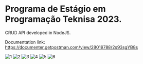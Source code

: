 # Programa de Estágio em Programação Teknisa 2023.

CRUD API developed in NodeJS.

Documentation link: https://documenter.getpostman.com/view/28019788/2s93sgYB8s

![1](https://github.com/gabrielrcarv/nodejs-web-programming/assets/70913425/bf9743a3-6010-4868-bb6d-1320ce0f932b)
![2](https://github.com/gabrielrcarv/nodejs-web-programming/assets/70913425/8c2da82c-4781-4686-9499-a82a34802a32)
![3](https://github.com/gabrielrcarv/nodejs-web-programming/assets/70913425/f7522fe1-cba9-4f2c-97f3-b27334cae8a7)
![4](https://github.com/gabrielrcarv/nodejs-web-programming/assets/70913425/7bf07284-5467-4277-a302-e431276cffab)
![5](https://github.com/gabrielrcarv/nodejs-web-programming/assets/70913425/ed556c36-cd6e-4a38-805f-de77a1e033fb)
![6](https://github.com/gabrielrcarv/nodejs-web-programming-API/assets/70913425/5877a123-c909-4f90-a163-ae3f645cc300)


